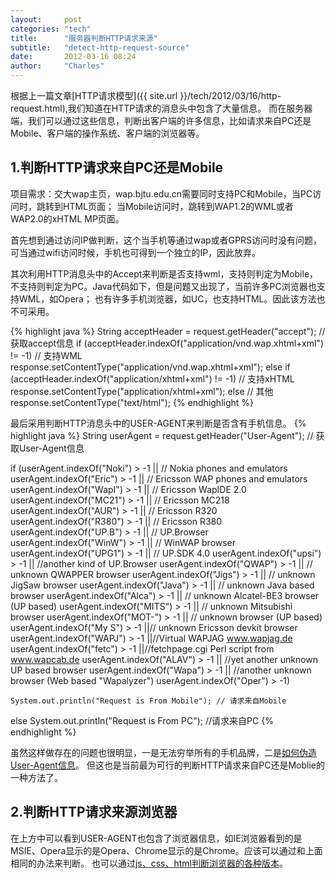 ```yaml
---
layout:     post
categories: "tech"
title:      "服务器判断HTTP请求来源"
subtitle:   "detect-http-request-source"
date:       2012-03-16 08:24
author:     "Charles"
---
```


根据上一篇文章[HTTP请求模型]({{ site.url }}/tech/2012/03/16/http-request.html),我们知道在HTTP请求的消息头中包含了大量信息。
而在服务器端，我们可以通过这些信息，判断出客户端的许多信息，比如请求来自PC还是Mobile、客户端的操作系统、客户端的浏览器等。

## 1.判断HTTP请求来自PC还是Mobile

项目需求：交大wap主页，wap.bjtu.edu.cn需要同时支持PC和Mobile，当PC访问时，跳转到HTML页面；
当Mobile访问时，跳转到WAP1.2的WML或者WAP2.0的xHTML MP页面。

首先想到通过访问IP做判断，这个当手机等通过wap或者GPRS访问时没有问题，可当通过wifi访问时候，手机也可得到一个独立的IP，因此放弃。

其次利用HTTP消息头中的Accept来判断是否支持wml，支持则判定为Mobile，不支持则判定为PC。Java代码如下，但是问题又出现了，当前许多PC浏览器也支持WML，如Opera；
也有许多手机浏览器，如UC，也支持HTML。因此该方法也不可采用。

{% highlight java %}
String acceptHeader = request.getHeader("accept"); // 获取accept信息 
if (acceptHeader.indexOf("application/vnd.wap.xhtml+xml") != -1) // 支持WML 
    response.setContentType("application/vnd.wap.xhtml+xml"); 
else if (acceptHeader.indexOf("application/xhtml+xml") != -1) // 支持xHTML 
     response.setContentType("application/xhtml+xml"); 
else // 其他 
     response.setContentType("text/html");
{% endhighlight %}
 
最后采用判断HTTP消息头中的USER-AGENT来判断是否含有手机信息。
{% highlight java %}
String userAgent = request.getHeader("User-Agent");   // 获取User-Agent信息

if (userAgent.indexOf("Noki") > -1 || // Nokia phones and emulators 
    userAgent.indexOf("Eric") > -1 || // Ericsson WAP phones and emulators 
    userAgent.indexOf("WapI") > -1 || // Ericsson WapIDE 2.0 
    userAgent.indexOf("MC21") > -1 || // Ericsson MC218 
    userAgent.indexOf("AUR") > -1  || // Ericsson R320 
    userAgent.indexOf("R380") > -1 || // Ericsson R380 
    userAgent.indexOf("UP.B") > -1 || // UP.Browser 
    userAgent.indexOf("WinW") > -1 || // WinWAP browser 
    userAgent.indexOf("UPG1") > -1 || // UP.SDK 4.0 
    userAgent.indexOf("upsi") > -1 || //another kind of UP.Browser 
    userAgent.indexOf("QWAP") > -1 || // unknown QWAPPER browser 
    userAgent.indexOf("Jigs") > -1 || // unknown JigSaw browser 
    userAgent.indexOf("Java") > -1 || // unknown Java based browser 
    userAgent.indexOf("Alca") > -1 || // unknown Alcatel-BE3 browser (UP based) 
    userAgent.indexOf("MITS") > -1 || // unknown Mitsubishi browser 
    userAgent.indexOf("MOT-") > -1 || // unknown browser (UP based) 
    userAgent.indexOf("My S") > -1 ||//  unknown Ericsson devkit browser  
    userAgent.indexOf("WAPJ") > -1 ||//Virtual WAPJAG www.wapjag.de 
    userAgent.indexOf("fetc") > -1 ||//fetchpage.cgi Perl script from www.wapcab.de 
    userAgent.indexOf("ALAV") > -1 || //yet another unknown UP based browser 
    userAgent.indexOf("Wapa") > -1 || //another unknown browser (Web based "Wapalyzer") 
    userAgent.indexOf("Oper") > -1)
    
    System.out.println("Request is From Mobile"); // 请求来自Mobile
else
    System.out.println("Request is From PC"); //请求来自PC
{% endhighlight %}

虽然这样做存在的问题也很明显，一是无法穷举所有的手机品牌，二是[如何伪造User-Agent信息](http://www.path8.net/tn/archives/1760)。
但这也是当前最为可行的判断HTTP请求来自PC还是Moblie的一种方法了。

## 2.判断HTTP请求来源浏览器

在上方中可以看到USER-AGENT也包含了浏览器信息，如IE浏览器看到的是MSIE、Opera显示的是Opera、Chrome显示的是Chrome。应该可以通过和上面相同的办法来判断。
也可以通过[js、css、html判断浏览器的各种版本](http://www.jb51.net/web/42244.html)。